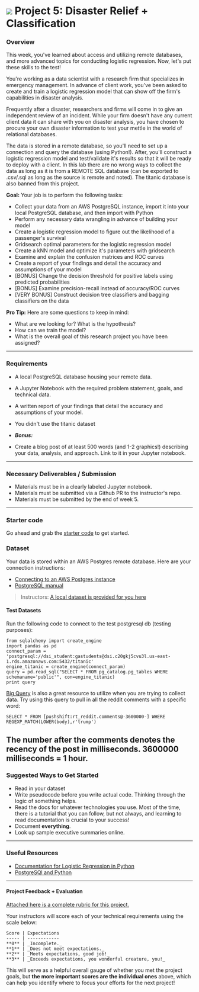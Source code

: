 # ![](https://ga-dash.s3.amazonaws.com/production/assets/logo-9f88ae6c9c3871690e33280fcf557f33.png) Project 5: Disaster Relief + Classification

### Overview

This week, you've learned about access and utilizing remote databases, and more advanced topics for conducting logistic regression. Now, let's put these skills to the test!

You're working as a data scientist with a research firm that specializes in emergency management. In advance of client work, you've been asked to create and train a logistic regression model that can show off the firm's capabilities in disaster analysis.

Frequently after a disaster, researchers and firms will come in to give an independent review of an incident. While your firm doesn't have any current client data it can share with you on disaster analysis, you have chosen to procure your own disaster information to test your mettle in the world of relational databases.

The data is stored in a remote database, so you'll need to set up a connection and query the database (using Python!). After, you'll construct a logistic regression model and test/validate it's results so that it will be ready to deploy with a client. In this lab there are no wrong ways to collect the data as long as it is from a REMOTE SQL database (can be exported to .csv/.sql as long as the source is remote and noted). The titanic database is also banned from this project.

**Goal:** Your job is to perform the following tasks:

- Collect your data from an AWS PostgreSQL instance, import it into your local PostgreSQL database, and then import with Python
- Perform any necessary data wrangling in advance of building your model
- Create a logistic regression model to figure out the likelihood of a passenger's survival
- Gridsearch optimal parameters for the logistic regression model
- Create a kNN model and optimize it's parameters with gridsearch
- Examine and explain the confusion matrices and ROC curves
- Create a report of your findings and detail the accuracy and assumptions of your model
- [BONUS] Change the decision threshold for positive labels using predicted probabilities
- [BONUS] Examine precision-recall instead of accuracy/ROC curves
- [VERY BONUS] Construct decision tree classifiers and bagging classifiers on the data

**Pro Tip:** Here are some questions to keep in mind:

- What are we looking for? What is the hypothesis?
- How can we train the model?
- What is the overall goal of this research project you have been assigned?

---

### Requirements

- A local PostgreSQL database housing your remote data.
- A Jupyter Notebook with the required problem statement, goals, and technical data.
- A written report of your findings that detail the accuracy and assumptions of your model.
- You didn't use the titanic dataset

- ***Bonus:***
- Create a blog post of at least 500 words (and 1-2 graphics!) describing your data, analysis, and approach. Link to it in your Jupyter notebook.

---

### Necessary Deliverables / Submission

- Materials must be in a clearly labeled Jupyter notebook.
- Materials must be submitted via a Github PR to the instructor's repo.
- Materials must be submitted by the end of week 5.

---

### Starter code

Go ahead and grab the [starter code](./code/starter-code/starter-code.ipynb) to get started.


### Dataset

Your data is stored within an AWS Postgres remote database. Here are your connection instructions:

- [Connecting to an AWS Postgres instance](http://docs.aws.amazon.com/AmazonRDS/latest/UserGuide/USER_ConnectToPostgreSQLInstance.htm)
- [PostgreSQL manual](http://www.postgresql.org/docs/manuals/)

> Instructors: [A local dataset is provided for you here](./assets/data/)

#### Test Datasets

Run the following code to connect to the test postgresql db (testing purposes):

    from sqlalchemy import create_engine
    import pandas as pd
    connect_param = 'postgresql://dsi_student:gastudents@dsi.c20gkj5cvu3l.us-east-1.rds.amazonaws.com:5432/titanic'
    engine_titanic = create_engine(connect_param)
    query = pd.read_sql("SELECT * FROM pg_catalog.pg_tables WHERE schemaname='public'", con=engine_titanic)
    print query

[Big Query](https://bigquery.cloud.google.com) is also a great resource to utilize when you are trying to collect data. Try using this query to pull in all the reddit comments with a specific word:

    SELECT * FROM [pushshift:rt_reddit.comments@-3600000-] WHERE REGEXP_MATCH(LOWER(body),r'trump')

The number after the comments denotes the recency of the post in milliseconds. 3600000 milliseconds = 1 hour.
---

### Suggested Ways to Get Started

- Read in your dataset
- Write pseudocode before you write actual code. Thinking through the logic of something helps.  
- Read the docs for whatever technologies you use. Most of the time, there is a tutorial that you can follow, but not always, and learning to read documentation is crucial to your success!
- Document **everything**.
- Look up sample executive summaries online.

---

### Useful Resources

- [Documentation for Logistic Regression in Python](http://scikit-learn.org/stable/modules/generated/sklearn.linear_model.LogisticRegression.html)
- [PostgreSQl and Python](https://wiki.postgresql.org/wiki/Psycopg2_Tutorial)

---

#### Project Feedback + Evaluation

[Attached here is a complete rubric for this project.](./project-05-rubric.md)

Your instructors will score each of your technical requirements using the scale below:

    Score | Expectations
    ----- | ------------
    **0** | _Incomplete._
    **1** | _Does not meet expectations._
    **2** | _Meets expectations, good job!_
    **3** | _Exceeds expectations, you wonderful creature, you!_

 This will serve as a helpful overall gauge of whether you met the project goals, but __the more important scores are the individual ones__ above, which can help you identify where to focus your efforts for the next project!
